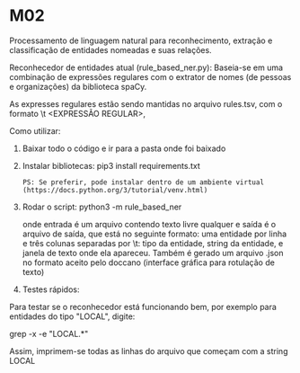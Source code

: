 # M02
 Processamento de linguagem natural para reconhecimento, extração e classificação de entidades nomeadas e suas relações.
 

Reconhecedor de entidades atual (rule_based_ner.py): Baseia-se em uma combinação de expressões regulares com o extrator de nomes (de pessoas e organizações) da biblioteca spaCy.

As expresses regulares estão sendo mantidas no arquivo rules.tsv, com o formato <TIPO de ENTIDADE> \t <EXPRESSÃO REGULAR>, 


Como utilizar:

1) Baixar todo o código e ir para a pasta onde foi baixado

2) Instalar bibliotecas:
       pip3 install requirements.txt

       PS: Se preferir, pode instalar dentro de um ambiente virtual (https://docs.python.org/3/tutorial/venv.html)

3) Rodar o script:
      python3 -m rule_based_ner <entrada> <saida>
 
     onde entrada é um arquivo contendo texto livre qualquer e saída é o arquivo de saída, que está no seguinte formato: uma entidade por linha e três colunas separadas por \t: tipo da entidade, string da entidade, e janela de texto onde ela apareceu. Também é gerado um arquivo .json no formato aceito pelo doccano (interface gráfica para rotulação de texto)


4) Testes rápidos:

Para testar se o reconhecedor está funcionando bem, por exemplo para entidades do tipo "LOCAL", digite:

grep -x -e "LOCAL.*" <saida>

Assim, imprimem-se todas as linhas do arquivo <saida> que começam com a string LOCAL


